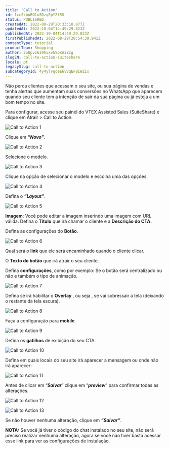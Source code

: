 ```yaml
---
title: 'Call to Action'
id: 1ccSrbuBOluSDzqEpYZf5S
status: PUBLISHED
createdAt: 2022-08-29T20:33:18.877Z
updatedAt: 2022-10-04T14:49:29.823Z
publishedAt: 2022-10-04T14:49:29.823Z
firstPublishedAt: 2022-08-29T20:54:39.941Z
contentType: tutorial
productTeam: Shopping
author: 2o8pvz6z9hvxvhSoKAiZzg
slugEN: call-to-action-suiteshare
locale: pt
legacySlug: call-to-action
subcategoryId: 4y4ylvqceE6vVqEF8IWZix
---
```


Não perca clientes que acessam o seu site, ou sua página de vendas e tenha alertas que aumentam suas conversões no WhatsApp que aparecem quando seu cliente tem a intenção de sair da sua página ou já esteja a um bom tempo no site. 

Para configurar, acesse seu painel do VTEX Assisted Sales (SuiteShare) e clique em Atrair > Call to Action.

![Call to Action 1](https://images.ctfassets.net/alneenqid6w5/797KHplQqNwIEOwQLzPAO8/425cc4da8f450beb2543b27b65cfd817/Screenshot_2022-08-29_at_17-35-16_Call_to_Action.png)

Clique em _**“Novo”**_.

![Call to Action 2](https://images.ctfassets.net/alneenqid6w5/2Ea8itxFI6MPKuI8jBcWLz/042d319264111791139e7c0f374643ca/Screenshot_2022-08-29_at_17-35-22_Call_to_Action.png)

Selecione o modelo.

![Call to Action 3](https://images.ctfassets.net/alneenqid6w5/48mDM3kOJj3WD78mbAG6Nh/8a9f405dbc19fc50d0e66bc8fd7b774a/Screenshot_2022-08-29_at_17-35-27_Call_to_Action.png)

Clique na opção de selecionar o modelo e escolha uma das opções.

![Call to Action 4](https://images.ctfassets.net/alneenqid6w5/4R7nYhIZUi1L0gD5oVOFEA/00d8afb7e4959e859085cc19b554925f/Screenshot_2022-08-29_at_17-35-31_Call_to_Action.png)

Defina o _**“Layout”**_.

![Call to Action 5](https://images.ctfassets.net/alneenqid6w5/1LL2HrisybDEMXQbBaNHye/30bd353dda1aa5d18274262febc0334a/Screenshot_2022-08-29_at_17-35-37_Call_to_Action.png)

**Imagem**: Você pode editar a imagem inserindo uma imagem com URL válida. Defina o **Título** que irá chamar o cliente e a **Descrição do CTA.** 

Defina as configurações do **Botão**. 

![Call to Action 6](https://images.ctfassets.net/alneenqid6w5/1s8LJePgvvseJLLi80C2lQ/47747ae384541680890ad9a451fb3bf0/Screenshot_2022-08-29_at_17-35-41_Call_to_Action.png)

Qual será o **link** que ele será encaminhado quando o cliente clicar. 

O **Texto do botão** que irá atrair o seu cliente. 

Defina **configurações**, como por exemplo: Se o botão será centralizado ou não e também o tipo de animação.

![Call to Action  7](https://images.ctfassets.net/alneenqid6w5/72uHGFMsaFZp8uqD4TzgFR/25681bd034fed264b34ddf688d1ba066/Screenshot_2022-08-29_at_17-35-46_Call_to_Action.png)

Defina se irá habilitar o **Overlay** , ou seja , se vai sobressair a tela (deixando o restante da tela escura). 

![Call to Action 8](https://images.ctfassets.net/alneenqid6w5/63cr6nJEmIWGbD52fAAiu/d285fd2fec06e4617da564d71eeb8afc/Screenshot_2022-08-29_at_17-35-49_Call_to_Action.png)

Faça a configuração para **mobile**.

![Call to Action 9](https://images.ctfassets.net/alneenqid6w5/2Eu4ZBzfPlJc4ixGq9rMiv/4115aa9f05f8139a8660015807fe6600/Screenshot_2022-08-29_at_17-35-53_Call_to_Action.png)

Defina os **gatilhos** de exibição do seu CTA.

![Call to Action 10](https://images.ctfassets.net/alneenqid6w5/2syIIyZv2sUW261YP5i2Sr/3469c820d1784ab881e6934fe48536eb/Screenshot_2022-08-29_at_17-35-59_Call_to_Action.png)

Defina em quais locais do seu site irá aparecer a mensagem ou onde não irá aparecer: 

![Call to Action 11](https://images.ctfassets.net/alneenqid6w5/6L5KjcTvz4DyPOKyuMI0i4/4e7b4f92f6394c984dd3fd9f7680ba22/Screenshot_2022-08-29_at_17-36-04_Call_to_Action.png)

Antes de clicar em “_**Salvar**_” clique em “_**preview**_” para confirmar todas as alterações.

![Call to Action 12](https://images.ctfassets.net/alneenqid6w5/5sCyq6lSK5nTONwckiQfV4/1fe29ac73a3edb8276dabd0a5756350f/Screenshot_2022-08-29_at_17-36-10_Call_to_Action.png)

![Call to Action 13](https://images.ctfassets.net/alneenqid6w5/2lWYEhJyn43e4UElheF0Ga/909281d3af2ac2ad9f0449dc2a93149a/Screenshot_2022-08-29_at_17-36-18_Call_to_Action.png)

Se não houver nenhuma alteração, clique em _**“Salvar”**_. 

**NOTA:** Se você já tiver o código do chat instalado no seu site, não será preciso realizar nenhuma alteração, agora se você não tiver basta acessar esse link para ver as configurações de instalação.
